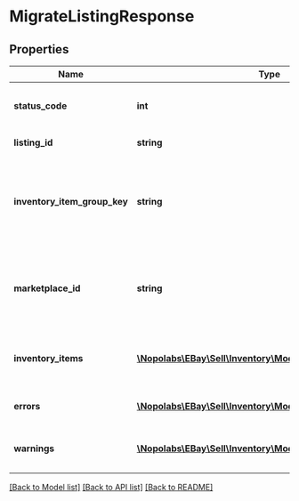 # MigrateListingResponse

## Properties
Name | Type | Description | Notes
------------ | ------------- | ------------- | -------------
**status_code** | **int** | This field is returned for each listing that the seller attempted to migrate. See the &lt;strong&gt;HTTP status codes&lt;/strong&gt; table to see which each status code indicates. | [optional] 
**listing_id** | **string** | The unique identifier of the eBay listing that the seller attempted to migrate. | [optional] 
**inventory_item_group_key** | **string** | This field will only be returned for a multiple-variation listing that the seller attempted to migrate. Its value is auto-generated by eBay. For a multiple-variation listing that is successfully migrated to the new Inventory model, eBay automatically creates an inventory item group object for the listing, and the seller will be able to retrieve and manage that new inventory item group object by using the value in this field. | [optional] 
**marketplace_id** | **string** | This is the unique identifier of the eBay Marketplace where the listing resides. The value fo the eBay US site will be &lt;code&gt;EBAY_US&lt;/code&gt;. For implementation help, refer to &lt;a href&#x3D;&#39;https://developer.ebay.com/devzone/rest/api-ref/inventory/types/MarketplaceEnum.html&#39;&gt;eBay API documentation&lt;/a&gt; | [optional] 
**inventory_items** | [**\Nopolabs\EBay\Sell\Inventory\Model\InventoryItemListing[]**](InventoryItemListing.md) | This container exists of an array of SKU values and offer IDs. For single-variation listings, this will only be one SKU value and one offer ID (if listing was successfully migrated), but multiple SKU values and offer IDs will be returned for multiple-variation listings. | [optional] 
**errors** | [**\Nopolabs\EBay\Sell\Inventory\Model\Error[]**](Error.md) | If one or more errors occur with the attempt to migrate the listing, this container will be returned with detailed information on each error. | [optional] 
**warnings** | [**\Nopolabs\EBay\Sell\Inventory\Model\Error[]**](Error.md) | If one or more warnings occur with the attempt to migrate the listing, this container will be returned with detailed information on each warning. It is possible that a listing can be successfully migrated even if a warning occurs. | [optional] 

[[Back to Model list]](../README.md#documentation-for-models) [[Back to API list]](../README.md#documentation-for-api-endpoints) [[Back to README]](../README.md)


